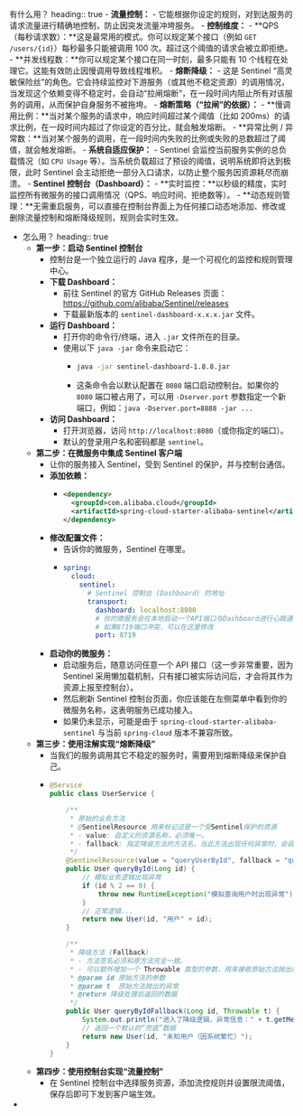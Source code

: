 有什么用？
heading:: true
	- **流量控制：**
		- 它能根据你设定的规则，对到达服务的请求流量进行精确地控制，防止因突发流量冲垮服务。
		- **控制维度：**
			- **QPS（每秒请求数）：**这是最常用的模式。你可以规定某个接口（例如 `GET /users/{id}`）每秒最多只能被调用 100 次。超过这个阈值的请求会被立即拒绝。
			- **并发线程数：**你可以规定某个接口在同一时刻，最多只能有 10 个线程在处理它。这能有效防止因慢调用导致线程堆积。
	- **熔断降级：**
		- 这是 Sentinel “高灵敏保险丝”的角色。它会持续监控对下游服务（或其他不稳定资源）的调用情况，当发现这个依赖变得不稳定时，会自动“拉闸熔断”，在一段时间内阻止所有对该服务的调用，从而保护自身服务不被拖垮。
		- **熔断策略（“拉闸”的依据）：**
			- **慢调用比例：**当对某个服务的请求中，响应时间超过某个阈值（比如 200ms）的请求比例，在一段时间内超过了你设定的百分比，就会触发熔断。
			- **异常比例 / 异常数：**当对某个服务的调用，在一段时间内失败的比例或失败的总数超过了阈值，就会触发熔断。
	- **系统自适应保护：**
		- Sentinel 会监控当前服务实例的总负载情况（如 `CPU Usage` 等）。当系统负载超过了预设的阈值，说明系统即将达到极限，此时 Sentinel 会主动拒绝一部分入口请求，以防止整个服务因资源耗尽而崩溃。
	- **Sentinel 控制台（Dashboard）：**
		- **实时监控：**以秒级的精度，实时监控所有微服务的接口调用情况（QPS、响应时间、拒绝数等）。
		- **动态规则管理：**无需重启服务，可以直接在控制台界面上为任何接口动态地添加、修改或删除流量控制和熔断降级规则，规则会实时生效。
- 怎么用？
  heading:: true
	- **第一步：启动 Sentinel 控制台**
		- 控制台是一个独立运行的 Java 程序，是一个可视化的监控和规则管理中心。
		- **下载 Dashboard：**
			- 前往 Sentinel 的官方 GitHub Releases 页面：https://github.com/alibaba/Sentinel/releases
			- 下载最新版本的 `sentinel-dashboard-x.x.x.jar` 文件。
		- **运行 Dashboard：**
			- 打开你的命令行/终端，进入 `.jar` 文件所在的目录。
			- 使用以下 `java -jar` 命令来启动它：
				- ```bash
				  java -jar sentinel-dashboard-1.8.8.jar
				  ```
				- 这条命令会以默认配置在 `8080` 端口启动控制台。如果你的 `8080` 端口被占用了，可以用 `-Dserver.port` 参数指定一个新端口，例如：`java -Dserver.port=8888 -jar ...`
		- **访问 Dashboard：**
			- 打开浏览器，访问 `http://localhost:8080`（或你指定的端口）。
			- 默认的登录用户名和密码都是 `sentinel`。
	- **第二步：在微服务中集成 Sentinel 客户端**
		- 让你的服务接入 Sentinel，受到 Sentinel 的保护，并与控制台通信。
		- **添加依赖：**
			- ```xml
			  <dependency>
			  	<groupId>com.alibaba.cloud</groupId>
			  	<artifactId>spring-cloud-starter-alibaba-sentinel</artifactId>
			  </dependency>
			  ```
		- **修改配置文件：**
			- 告诉你的微服务，Sentinel 在哪里。
			- ```yml
			  spring:
			    cloud:
			      sentinel:
			        # Sentinel 控制台 (Dashboard) 的地址
			        transport:
			          dashboard: localhost:8080
			          # 你的微服务会在本地启动一个API端口与Dashboard进行心跳通信，默认是8719
			          # 如果8719端口冲突，可以在这里修改
			          port: 8719 
			  ```
		- **启动你的微服务：**
			- 启动服务后，随意访问任意一个 API 接口（这一步非常重要，因为 Sentinel 采用懒加载机制，只有接口被实际访问后，才会将其作为资源上报至控制台）。
			- 然后刷新 Sentinel 控制台页面，你应该能在左侧菜单中看到你的微服务名称，这表明服务已成功接入。
			- 如果仍未显示，可能是由于 `spring-cloud-starter-alibaba-sentinel` 与当前 `spring-cloud` 版本不兼容所致。
	- **第三步：使用注解实现“熔断降级”**
		- 当我们的服务调用其它不稳定的服务时，需要用到熔断降级来保护自己。
		- ```java
		  @Service
		  public class UserService {
		  
		      /**
		       * 原始的业务方法
		       * @SentinelResource 用来标记这是一个受Sentinel保护的资源
		       * - value: 自定义的资源名称，必须唯一。
		       * - fallback: 指定降级方法的方法名。当此方法出现任何异常时，会调用降级方法。
		       */
		      @SentinelResource(value = "queryUserById", fallback = "queryByIdFallback")
		      public User queryById(Long id) {
		          // 模拟业务逻辑出现异常
		          if (id % 2 == 0) {
		              throw new RuntimeException("模拟查询用户时出现异常");
		          }
		          // 正常逻辑...
		          return new User(id, "用户" + id);
		      }
		  
		      /**
		       * 降级方法 (Fallback)
		       * - 方法签名必须和原方法完全一致。
		       * - 可以额外增加一个 Throwable 类型的参数，用来接收原始方法抛出的异常。
		       * @param id 原始方法的参数
		       * @param t  原始方法抛出的异常
		       * @return 降级处理后返回的数据
		       */
		      public User queryByIdFallback(Long id, Throwable t) {
		          System.out.println("进入了降级逻辑，异常信息：" + t.getMessage());
		          // 返回一个默认的“兜底”数据
		          return new User(id, "未知用户（因系统繁忙）");
		      }
		  }
		  ```
	- **第四步：使用控制台实现“流量控制”**
		- 在 Sentinel 控制台中选择服务资源，添加流控规则并设置限流阈值，保存后即可下发到客户端生效。
-